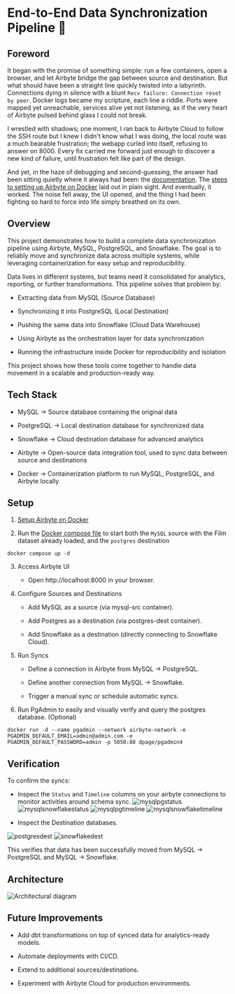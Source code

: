# End-to-End Data Synchronization Pipeline 📡
## Foreword

It began with the promise of something simple: run a few containers, open a browser, and let Airbyte bridge the gap between source and destination. But what should have been a straight line quickly twisted into a labyrinth. Connections dying in silence with a blunt `Recv failure: Connection reset by peer`. Docker logs became my scripture, each line a riddle. Ports were mapped yet unreachable, services alive yet not listening, as if the very heart of Airbyte pulsed behind glass I could not break.

I wrestled with shadows; one moment, I ran back to Airbyte Cloud to follow the SSH route but I knew I didn't know what I was doing, the local route was a much bearable frustration; the webapp curled into itself, refusing to answer on 8000. Every fix carried me forward just enough to discover a new kind of failure, until frustration felt like part of the design.

And yet, in the haze of debugging and second-guessing, the answer had been sitting quietly where it always had been: the [documentation](https://docs.airbyte.com/). The [steps to setting up Airbyte on Docker](https://docs.airbyte.com/platform/using-airbyte/getting-started/oss-quickstart#part-1-install-docker-desktop) laid out in plain sight. And eventually, it worked. The noise fell away, the UI opened, and the thing I had been fighting so hard to force into life simply breathed on its own.

## Overview 

This project demonstrates how to build a complete data synchronization pipeline using Airbyte, MySQL, PostgreSQL, and Snowflake. The goal is to reliably move and synchronize data across multiple systems, while leveraging containerization for easy setup and reproducibility.

Data lives in different systems, but teams need it consolidated for analytics, reporting, or further transformations. This pipeline solves that problem by:

- Extracting data from MySQL (Source Database)

- Synchronizing it into PostgreSQL (Local Destination)

- Pushing the same data into Snowflake (Cloud Data Warehouse)

- Using Airbyte as the orchestration layer for data synchronization

- Running the infrastructure inside Docker for reproducibility and isolation

This project shows how these tools come together to handle data movement in a scalable and production-ready way.

## Tech Stack

- MySQL → Source database containing the original data

- PostgreSQL → Local destination database for synchronized data

- Snowflake → Cloud destination database for advanced analytics

- Airbyte → Open-source data integration tool, used to sync data between source and destinations

- Docker → Containerization platform to run MySQL, PostgreSQL, and Airbyte locally

## Setup
1. [Setup  Airbyte on Docker](https://docs.airbyte.com/platform/using-airbyte/getting-started/oss-quickstart#part-1-install-docker-desktop)

2. Run the [Docker compose file](https://github.com/chik0di/cde-bootcamp/blob/main/eu-db-migration/compose.yaml) to start both the `MySQL` source with the Film dataset already loaded, and the `postgres` destination
```
docker compose up -d
```

3. Access Airbyte UI

      - Open http://localhost:8000
 in your browser.

4. Configure Sources and Destinations

      - Add MySQL as a source (via mysql-src container).

      - Add Postgres as a destination (via postgres-dest container).

      - Add Snowflake as a destination (directly connecting to Snowflake Cloud).

5. Run Syncs

      - Define a connection in Airbyte from MySQL → PostgreSQL.

      - Define another connection from MySQL → Snowflake.

      - Trigger a manual sync or schedule automatic syncs.

6. Run PgAdmin to easily and visually verify and query the postgres database. (Optional)
```
docker run -d --name pgadmin --network airbyte-network -e PGADMIN_DEFAULT_EMAIL=admin@admin.com -e PGADMIN_DEFAULT_PASSWORD=admin -p 5050:80 dpage/pgadmin4
```

## Verification

To confirm the syncs:

- Inspect the `Status` and `Timeline` columns on your airbyte connections to monitor activities around schema sync.
![mysqlpgstatus](../assets/images/mysql-postgres-status.png)
![mysqlsnowflakestatus](../assets/images/mysql-snowflake-status.png)
![mysqlpgtimeline](../assets/images/mysql-postgres-timeline.png)
![mysqlsnowflaketimeline](../assets/images/mysql-snowflake-timeline.png)


- Inspect the Destination databases.

![postgresdest](../assets/images/pgadmin_dest.png)
![snowflakedest](../assets/images/snowflake_dest.png)

This verifies that data has been successfully moved from MySQL → PostgreSQL and MySQL → Snowflake.

## Architecture

![Architectural diagram](../assets/images/architecture-eufilmdb.jpeg)

## Future Improvements

- Add dbt transformations on top of synced data for analytics-ready models.

- Automate deployments with CI/CD.

- Extend to additional sources/destinations.

- Experiment with Airbyte Cloud for production environments.